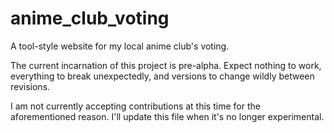 # anime_club_voting

A tool-style website for my local anime club's voting.

The current incarnation of this project is pre-alpha. Expect nothing to work, everything to break unexpectedly, and versions to change wildly between revisions.

I am not currently accepting contributions at this time for the aforementioned reason. I'll update this file when it's no longer experimental.
